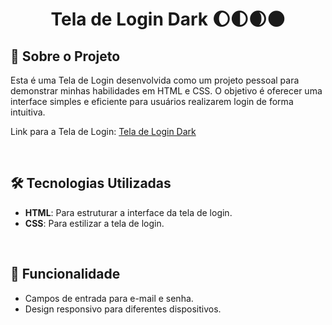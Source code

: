 <h1 align="center">
    <p>Tela de Login Dark 🌔🌓🌒🌑</p>
</h1>

## 📘 Sobre o Projeto

Esta é uma Tela de Login desenvolvida como um projeto pessoal para demonstrar minhas habilidades em HTML e CSS. O objetivo é oferecer uma interface simples e eficiente para usuários realizarem login de forma intuitiva.

Link para a Tela de Login: [Tela de Login Dark](https://lerraji-sousa.github.io/Tela-Login-Dark/)

<br>

## 🛠️ Tecnologias Utilizadas

- **HTML**: Para estruturar a interface da tela de login.
- **CSS**: Para estilizar a tela de login.

<br>

## 🎯 Funcionalidade

- Campos de entrada para e-mail e senha.
- Design responsivo para diferentes dispositivos.

